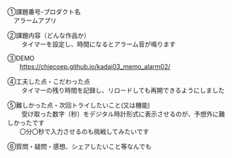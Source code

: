 ①課題番号-プロダクト名<br> 　アラームアプリ

②課題内容（どんな作品か）<br> 　 　タイマーを設定し、時間になるとアラーム音が鳴ります

③DEMO<br>　　https://chiecoep.github.io/kadai03_memo_alarm02/

④工夫した点・こだわった点<br> 　 　タイマーの残り時間を記録し、リロードしても再開できるようにしました

⑤難しかった点・次回トライしたいこと(又は機能)<br> 　 　受け取った数字（秒）をデジタル時計形式に表示させるのが、予想外に難しかったです<br> 　　〇分〇秒で入力させるのも挑戦してみたいです

⑥質問・疑問・感想、シェアしたいこと等なんでも<br>
